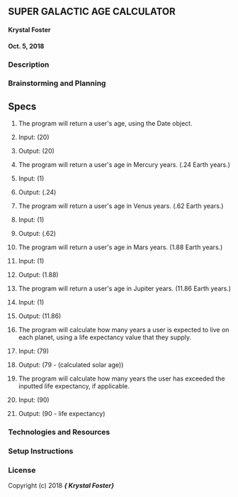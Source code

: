 ## SUPER GALACTIC AGE CALCULATOR

#### Krystal Foster
#### Oct. 5, 2018

### Description



### Brainstorming and Planning




## Specs

1. The program will return a user's age, using the Date object.
  1. Input: (20)
  2. Output: (20)

2. The program will return a user's age in Mercury years. (.24 Earth years.)
  1. Input: (1)
  2. Output: (.24)

3. The program will return a user's age in Venus years. (.62 Earth years.)
  1. Input: (1)
  2. Output: (.62)

4. The program will return a user's age in Mars years. (1.88 Earth years.)
  1. Input: (1)
  2. Output: (1.88)

5. The program will return a user's age in Jupiter years. (11.86 Earth years.)
  1. Input: (1)
  2. Output: (11.86)

6. The program will calculate how many years a user is expected to live on each planet, using a life expectancy value that they supply.
  1. Input: (79)
  2. Output: (79 - (calculated solar age))

7. The program will calculate how many years the user has exceeded the inputted life expectancy, if applicable.
  1. Input: (90)
  2. Output: (90 - life expectancy)



### Technologies and Resources




### Setup Instructions




### License

Copyright (c) 2018 **_{ Krystal Foster}_**
